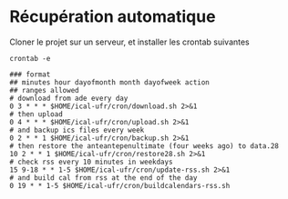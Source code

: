 # Récupération automatique

Cloner le projet sur un serveur, et installer les crontab suivantes

```shell
crontab -e
```

```
### format
## minutes hour dayofmonth month dayofweek action
## ranges allowed
# download from ade every day
0 3 * * * $HOME/ical-ufr/cron/download.sh 2>&1
# then upload
0 4 * * * $HOME/ical-ufr/cron/upload.sh 2>&1
# and backup ics files every week
0 2 * * 1 $HOME/ical-ufr/cron/backup.sh 2>&1
# then restore the anteantepenultimate (four weeks ago) to data.28
10 2 * * 1 $HOME/ical-ufr/cron/restore28.sh 2>&1
# check rss every 10 minutes in weekdays
15 9-18 * * 1-5 $HOME/ical-ufr/cron/update-rss.sh 2>&1
# and build cal from rss at the end of the day
0 19 * * 1-5 $HOME/ical-ufr/cron/buildcalendars-rss.sh
```
